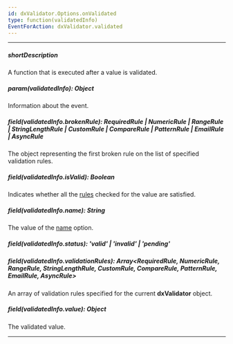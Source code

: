 ```yaml
---
id: dxValidator.Options.onValidated
type: function(validatedInfo)
EventForAction: dxValidator.validated
---
```

---
##### shortDescription
A function that is executed after a value is validated.

##### param(validatedInfo): Object
Information about the event.

##### field(validatedInfo.brokenRule): RequiredRule | NumericRule | RangeRule | StringLengthRule | CustomRule | CompareRule | PatternRule | EmailRule | AsyncRule
The object representing the first broken rule on the list of specified validation rules.

##### field(validatedInfo.isValid): Boolean
Indicates whether all the [rules](/Documentation/ApiReference/UI_Widgets/dxValidator/Configuration/#validationRules) checked for the value are satisfied.

##### field(validatedInfo.name): String
The value of the [name](/Documentation/ApiReference/UI_Widgets/dxValidator/Configuration/#name) option.

##### field(validatedInfo.status): 'valid' | 'invalid' | 'pending'
<!-- Description goes here -->

##### field(validatedInfo.validationRules): Array<RequiredRule, NumericRule, RangeRule, StringLengthRule, CustomRule, CompareRule, PatternRule, EmailRule, AsyncRule>
An array of validation rules specified for the current **dxValidator** object.

##### field(validatedInfo.value): Object
The validated value.

---
